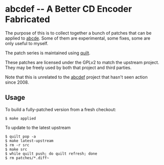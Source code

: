
abcdef -- A Better CD Encoder Fabricated
========================================

The purpose of this is to collect together a bunch of
patches that can be applied to
[abcde](https://abcde.einval.com/wiki/).
Some of them are experimental,
some fixes,
some are only useful to myself.

The patch series is maintained using
[quilt](https://savannah.nongnu.org/projects/quilt).

These patches are licensed under the GPLv2
to match the upstream project.
They may be freely used by both that project
and third parties.

Note that this is unrelated to the
[abcdef](https://github.com/scy/abcdef)
project that hasn't seen action since 2008.

Usage
-----

To build a fully-patched version from a fresh checkout:

    $ make applied

To update to the latest upstream

    $ quilt pop -a
    $ make latest-upstream
    $ rm -r src
    $ make src
    $ while quilt push; do quilt refresh; done
    $ rm patches/*.diff~

